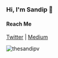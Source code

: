 ### Hi, I'm Sandip 👋

#### Reach Me
[Twitter](https://twitter.com/thesandipv) | [Medium](https://medium.com/thesandipv)

<img align="center" src="https://github-readme-stats.vercel.app/api?username=thesandipv&show_icons=true&locale=en" alt="thesandipv" />

<!--
**thesandipv/thesandipv** is a ✨ _special_ ✨ repository because its `README.md` (this file) appears on your GitHub profile.

Here are some ideas to get you started:

- 🔭 I’m currently working on ...
- 🌱 I’m currently learning ...
- 👯 I’m looking to collaborate on ...
- 🤔 I’m looking for help with ...
- 💬 Ask me about ...
- 📫 How to reach me: ...
- 😄 Pronouns: ...
- ⚡ Fun fact: ...
-->
